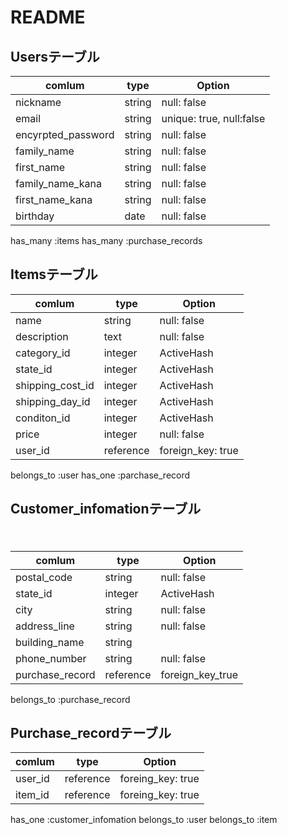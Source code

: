 # README

## Usersテーブル

|comlum               | type         |Option                  |
|---------------------|--------------|------------------------|
|nickname             |string        |null: false             |
|email                |string        |unique: true, null:false|
|encyrpted_password   |string        |null: false             |
|family_name          |string        |null: false             |
|first_name           |string        |null: false             |
|family_name_kana     |string        |null: false             |
|first_name_kana      |string        |null: false             |
|birthday             |date          |null: false             |

has_many  :items
has_many  :purchase_records


## Itemsテーブル
     
 

|comlum               | type         |Option                |
|---------------------|--------------|----------------------|
|name                 |string        |null: false           |
|description          |text          |null: false           |
|category_id          |integer       |ActiveHash            |
|state_id             |integer       |ActiveHash            |
|shipping_cost_id     |integer       |ActiveHash            |
|shipping_day_id      |integer       |ActiveHash            |
|conditon_id          |integer       |ActiveHash            |
|price                |integer       |null: false           |
|user_id              |reference     |foreign_key: true     |

belongs_to :user
has_one    :parchase_record

## Customer_infomationテーブル
　
　 

|comlum               | type         |Option                |
|---------------------|--------------|----------------------|
|postal_code          |string        |null: false           |
|state_id             |integer       |ActiveHash            |
|city                 |string        |null: false           |
|address_line         |string        |null: false           |
|building_name        |string        |                      |
|phone_number         |string        |null: false           |
|purchase_record      |reference     |foreign_key_true      |

belongs_to :purchase_record

  
## Purchase_recordテーブル
  
|comlum               | type         |Option                |
|---------------------|--------------|----------------------|
|user_id              |reference     |foreing_key: true     |
|item_id              |reference     |foreing_key: true     |

has_one :customer_infomation
belongs_to :user
belongs_to :item


